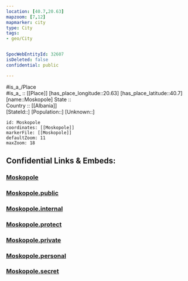 ```yaml
---
location: [40.7,20.63] 
mapzoom: [7,12] 
mapmarker: city 
type: City
tags:
- geo/City


SpocWebEntityId: 32607
isDeleted: false
confidential: public

---
```

#is_a_/Place  
#is_a_ :: [[Place]] 
[has_place_longitude::20.63] 
[has_place_latitude::40.7] 
[name::Moskopole] 
State ::  
Country :: [[Albania]]  
[StateId::] 
[Population::] 
[Unknown::] 


```leaflet
id: Moskopole
coordinates: [[Moskopole]] 
markerFile: [[Moskopole]] 
defaultZoom: 11 
maxZoom: 18
```


## Confidential Links & Embeds: 

### [Moskopole](/_Standards/Earth/Continent/Europe/Europe~South/Albania/Counties~Albania/Korçë/City/Moskopole.md) 

### [Moskopole.public](/_public/Earth/Continent/Europe/Europe~South/Albania/Counties~Albania/Korçë/City/Moskopole.public.md) 

### [Moskopole.internal](/_internal/Earth/Continent/Europe/Europe~South/Albania/Counties~Albania/Korçë/City/Moskopole.internal.md) 

### [Moskopole.protect](/_protect/Earth/Continent/Europe/Europe~South/Albania/Counties~Albania/Korçë/City/Moskopole.protect.md) 

### [Moskopole.private](/_private/Earth/Continent/Europe/Europe~South/Albania/Counties~Albania/Korçë/City/Moskopole.private.md) 

### [Moskopole.personal](/_personal/Earth/Continent/Europe/Europe~South/Albania/Counties~Albania/Korçë/City/Moskopole.personal.md) 

### [Moskopole.secret](/_secret/Earth/Continent/Europe/Europe~South/Albania/Counties~Albania/Korçë/City/Moskopole.secret.md)

